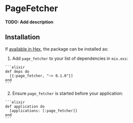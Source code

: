 # PageFetcher

**TODO: Add description**

## Installation

If [available in Hex](https://hex.pm/docs/publish), the package can be installed as:

  1. Add `page_fetcher` to your list of dependencies in `mix.exs`:

    ```elixir
    def deps do
      [{:page_fetcher, "~> 0.1.0"}]
    end
    ```

  2. Ensure `page_fetcher` is started before your application:

    ```elixir
    def application do
      [applications: [:page_fetcher]]
    end
    ```

